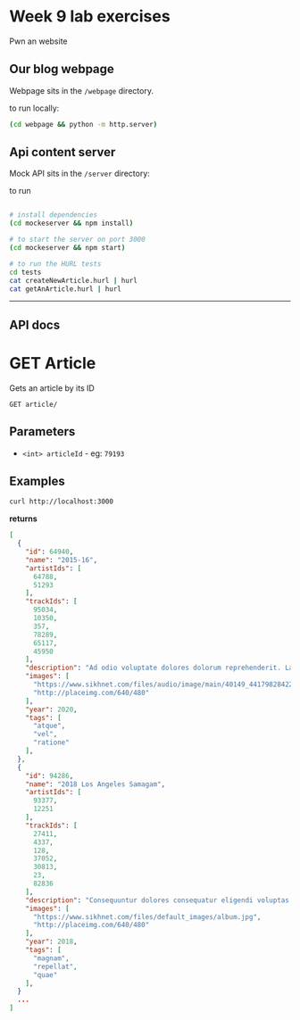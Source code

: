 # Week  9 lab exercises

Pwn an website

## Our blog webpage

Webpage sits in the `/webpage` directory.

to run locally:
```bash
(cd webpage && python -m http.server)
```

## Api content server

Mock API sits in the `/server` directory:

to run
```bash

# install dependencies
(cd mockeserver && npm install)

# to start the server on port 3000
(cd mockeserver && npm start)

# to run the HURL tests
cd tests
cat createNewArticle.hurl | hurl
cat getAnArticle.hurl | hurl
```

---

## API docs

# GET Article

Gets an article by its ID

`GET article/`

## Parameters

- `<int> articleId` - eg: `79193`

## Examples

```bash
curl http://localhost:3000
```

**returns**

```json
[
  {
    "id": 64940,
    "name": "2015-16",
    "artistIds": [
      64788,
      51293
    ],
    "trackIds": [
      95034,
      10350,
      357,
      78289,
      65117,
      45950
    ],
    "description": "Ad odio voluptate dolores dolorum reprehenderit. Laudantium distinctio ut. Sint corrupti debitis voluptates sit. Sunt dolores vero molestias occaecati repudiandae aut.",
    "images": [
      "https://www.sikhnet.com/files/audio/image/main/40149_441798284225_49643819225_5542794_4596096_n.jpg",
      "http://placeimg.com/640/480"
    ],
    "year": 2020,
    "tags": [
      "atque",
      "vel",
      "ratione"
    ],
  },
  {
    "id": 94286,
    "name": "2018 Los Angeles Samagam",
    "artistIds": [
      93377,
      12251
    ],
    "trackIds": [
      27411,
      4337,
      128,
      37052,
      30813,
      23,
      82836
    ],
    "description": "Consequuntur dolores consequatur eligendi voluptas sit. Autem autem blanditiis et sint tenetur. Rerum omnis dolores nihil dolorum dolor tempore autem harum. Occaecati vel non qui ab aliquid. Unde aliquam eaque ad nisi a corrupti sed provident.",
    "images": [
      "https://www.sikhnet.com/files/default_images/album.jpg",
      "http://placeimg.com/640/480"
    ],
    "year": 2018,
    "tags": [
      "magnam",
      "repellat",
      "quae"
    ],
  }
  ...
]
```

